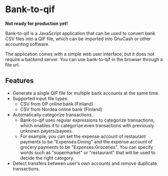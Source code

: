 # Bank-to-qif

**Not ready for production yet!**

Bank-to-qif is a JavaScript application that can be used to convert bank CSV files into a QIF file, which can be imported into GnuCash or other accounting software.

The application comes with a simple web user interface, but it does not require a backend server. You can use bank-to-qif in the browser through a file url.

## Features

* Generate a single QIF file for multiple bank accounts at the same time.
* Supported input file types:
  * CSV from OP online bank (Finland)
  * CSV from Nordea online bank (Finland)
* Automatically categorize transactions.
  * Bank-to-qif uses regular expressions to categorize transactions, which enables it to categorize even transactions with previously unknown payers/payees.
  * For example, you can set the expense account of restaurant payments to be "Expenses:Dining" and the expense account of grocery payments to be "Expenses:Groceries". You can specify words such as "supermarket" or "restaurant" that will be used to decide the right category.
* Detect transfers between user's own accounts and remove duplicate transactions.
